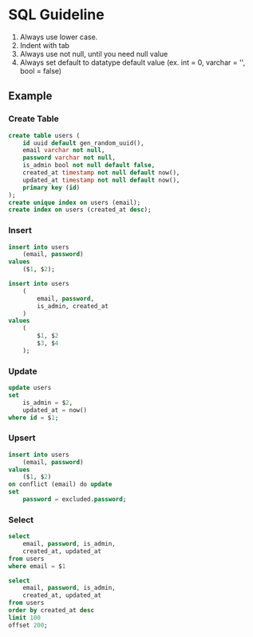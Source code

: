# SQL Guideline

1. Always use lower case.
1. Indent with tab
1. Always use not null, until you need null value
1. Always set default to datatype default value (ex. int = 0, varchar = '', bool = false)

## Example

### Create Table

```sql
create table users (
    id uuid default gen_random_uuid(),
    email varchar not null,
    password varchar not null,
    is_admin bool not null default false,
    created_at timestamp not null default now(),
    updated_at timestamp not null default now(),
    primary key (id)
);
create unique index on users (email);
create index on users (created_at desc);
```

### Insert

```sql
insert into users
    (email, password)
values
    ($1, $2);
```

```sql
insert into users
    (
        email, password,
        is_admin, created_at
    )
values
    (
        $1, $2
        $3, $4
    );
```

### Update

```sql
update users
set
    is_admin = $2,
    updated_at = now()
where id = $1;
```

### Upsert

```sql
insert into users
    (email, password)
values
    ($1, $2)
on conflict (email) do update
set
    password = excluded.password;
```

### Select

```sql
select
    email, password, is_admin,
    created_at, updated_at
from users
where email = $1
```

```sql
select
    email, password, is_admin,
    created_at, updated_at
from users
order by created_at desc
limit 100
offset 200;
```
